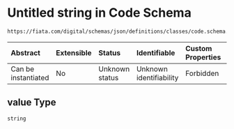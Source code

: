 # Untitled string in Code Schema

```txt
https://fiata.com/digital/schemas/json/definitions/classes/code.schema.json#/properties/value
```



| Abstract            | Extensible | Status         | Identifiable            | Custom Properties | Additional Properties | Access Restrictions | Defined In                                                                                      |
| :------------------ | :--------- | :------------- | :---------------------- | :---------------- | :-------------------- | :------------------ | :---------------------------------------------------------------------------------------------- |
| Can be instantiated | No         | Unknown status | Unknown identifiability | Forbidden         | Allowed               | none                | [code.schema.json*](../tooling/out/definitions/classes/code.schema.json "open original schema") |

## value Type

`string`
